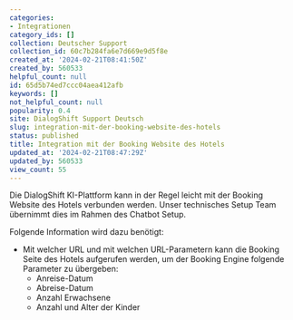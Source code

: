 ```yaml
---
categories:
- Integrationen
category_ids: []
collection: Deutscher Support
collection_id: 60c7b284fa6e7d669e9d5f8e
created_at: '2024-02-21T08:41:50Z'
created_by: 560533
helpful_count: null
id: 65d5b74ed7ccc04aea412afb
keywords: []
not_helpful_count: null
popularity: 0.4
site: DialogShift Support Deutsch
slug: integration-mit-der-booking-website-des-hotels
status: published
title: Integration mit der Booking Website des Hotels
updated_at: '2024-02-21T08:47:29Z'
updated_by: 560533
view_count: 55
---
```


Die DialogShift KI-Plattform kann in der Regel leicht mit der Booking Website des Hotels verbunden werden. Unser technisches Setup Team übernimmt dies im Rahmen des Chatbot Setup.

  


Folgende Information wird dazu benötigt:

  * Mit welcher URL und mit welchen URL-Parametern kann die Booking Seite des Hotels aufgerufen werden, um der Booking Engine folgende Parameter zu übergeben:
    * Anreise-Datum
    * Abreise-Datum
    * Anzahl Erwachsene
    * Anzahl und Alter der Kinder